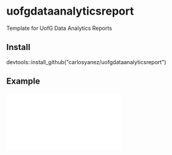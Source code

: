# uofgdataanalyticsreport
Template for UofG Data Analytics Reports

## Install 
 devtools::install_github("carlosyanez/uofgdataanalyticsreport")
 
## Example
![](example/Example.pdf)
